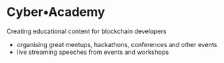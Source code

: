 # Cyber•Academy
Creating educational content for blockchain developers

* organising great meetups, hackathons, conferences and other events
* live streaming speeches from events and workshops
